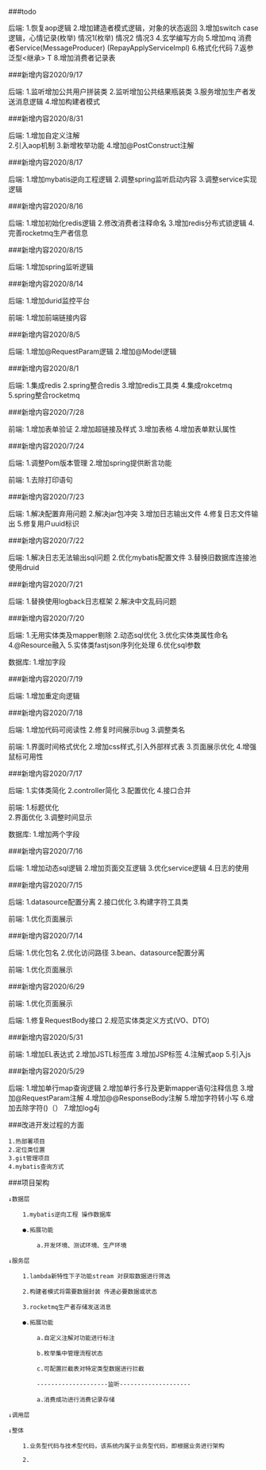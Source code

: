 ###todo

后端:
    1.恢复aop逻辑
    2.增加建造者模式逻辑，对象的状态返回
    3.增加switch case逻辑，心情记录(枚举) 情况1(枚举) 情况2  情况3
    4.玄学编写方向
    5.增加mq 消费者Service(MessageProducer) (RepayApplyServiceImpl)
    6.格式化代码
    7.返参泛型<继承> T
    8.增加消费者记录表

###新增内容2020/9/17

后端:
    1.监听增加公共用户拼装类
    2.监听增加公共结果瓶装类
    3.服务增加生产者发送消息逻辑
    4.增加构建者模式
    
###新增内容2020/8/31

后端:
    1.增加自定义注解  
    2.引入aop机制
    3.新增枚举功能
    4.增加@PostConstruct注解

###新增内容2020/8/17

后端:
    1.增加mybatis逆向工程逻辑
    2.调整spring监听启动内容
    3.调整service实现逻辑

###新增内容2020/8/16

后端:
    1.增加初始化redis逻辑
    2.修改消费者注释命名
    3.增加redis分布式锁逻辑
    4.完善rocketmq生产者信息

###新增内容2020/8/15

后端:
    1.增加spring监听逻辑

###新增内容2020/8/14

后端:
    1.增加durid监控平台

前端:
    1.增加前端链接内容

###新增内容2020/8/5

后端:
    1.增加@RequestParam逻辑
    2.增加@Model逻辑

###新增内容2020/8/1

后端:
    1.集成redis
    2.spring整合redis
    3.增加redis工具类
    4.集成rokcetmq
    5.spring整合rocketmq

###新增内容2020/7/28

前端:
    1.增加表单验证
    2.增加超链接及样式
    3.增加表格
    4.增加表单默认属性
    
###新增内容2020/7/24

后端:
    1.调整Pom版本管理
    2.增加spring提供断言功能
    
前端:
    1.去除打印语句

###新增内容2020/7/23

后端:
    1.解决配置弃用问题
    2.解决jar包冲突
    3.增加日志输出文件
    4.修复日志文件输出
    5.修复用户uuid标识

###新增内容2020/7/22

后端:
    1.解决日志无法输出sql问题
    2.优化mybatis配置文件
    3.替换旧数据库连接池使用druid

###新增内容2020/7/21

后端:
    1.替换使用logback日志框架
    2.解决中文乱码问题

###新增内容2020/7/20

后端:
    1.无用实体类及mapper剔除
    2.动态sql优化
    3.优化实体类属性命名
    4.@Resource融入
    5.实体类fastjson序列化处理
    6.优化sql参数
    
数据库:
    1.增加字段
    
###新增内容2020/7/19

后端:
    1.增加重定向逻辑

###新增内容2020/7/18

后端:
    1.增加代码可阅读性
    2.修复时间展示bug
    3.调整类名

前端:
    1.界面时间格式优化
    2.增加css样式,引入外部样式表
    3.页面展示优化
    4.增强鼠标可用性

###新增内容2020/7/17

后端:
    1.实体类简化
    2.controller简化
    3.配置优化
    4.接口合并
        
前端:
    1.标题优化    
    2.界面优化
    3.调整时间显示
    
数据库:
    1.增加两个字段 
       
###新增内容2020/7/16

后端:
    1.增加动态sql逻辑
    2.增加页面交互逻辑
    3.优化service逻辑
    4.日志的使用

###新增内容2020/7/15

后端:
    1.datasource配置分离
    2.接口优化
    3.构建字符工具类

前端:
    1.优化页面展示

###新增内容2020/7/14

后端:
    1.优化包名
    2.优化访问路径
    3.bean、datasource配置分离
    
前端:
    1.优化页面展示

###新增内容2020/6/29

前端:
    1.优化页面展示
    
后端:
    1.修复RequestBody接口
    2.规范实体类定义方式(VO、DTO)

###新增内容2020/5/31

前端:
    1.增加EL表达式
    2.增加JSTL标签库
    3.增加JSP标签
    4.注解式aop
    5.引入js

###新增内容2020/5/29

后端:
    1.增加单行map查询逻辑
    2.增加单行多行及更新mapper语句注释信息
    3.增加@RequestParam注解
    4.增加@@ResponseBody注解
    5.增加字符转小写
    6.增加去除字符()（）
    7.增加log4j
    
###改进开发过程的方面

    1.热部署项目
    2.定位类位置
    3.git管理项目
    4.mybatis查询方式
    
###项目架构

    ↓数据层
    
        1.mybatis逆向工程 操作数据库

        ●.拓展功能
                
            a.开发环境、测试环境、生产环境
        
    ↓服务层

        1.lambda新特性下子功能stream 对获取数据进行筛选
            
        2.构建者模式将需要数据封装 传递必要数据或状态

        3.rocketmq生产者存储发送消息
        
        ●.拓展功能
        
            a.自定义注解对功能进行标注
            
            b.枚举集中管理流程状态
            
            c.可配置拦截表对特定类型数据进行拦截
            
            --------------------监听--------------------
                       
            a.消费成功进行消费记录存储    
            
    ↓调用层
    
    ↓整体
    
        1.业务型代码与技术型代码，该系统内属于业务型代码，即根据业务进行架构
        
        2.
    
    
